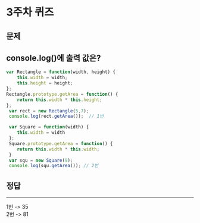 # 3주차 퀴즈
## 문제   
console.log()에 출력 값은?
---
```javascript
var Rectangle = function(width, height) {
    this.width = width;
    this.height = height;
};
Rectangle.prototype.getArea = function() {
    return this.width * this.height;
};
 var rect = new Rectangle(5,7);
 console.log(rect.getArea());  // 1번

 var Square = function(width) {
    this.width = width
 };
 Square.prototype.getArea = function() {
    return this.width * this.width; 
 }
 var squ = new Square(9);
 console.log(squ.getArea()); // 2번
```
## 정답
---
1번 -> 35  
2번 -> 81